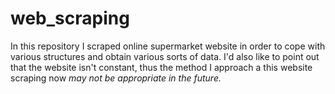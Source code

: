 # web_scraping
In this repository I scraped online supermarket website in order to cope with various structures and obtain various sorts of data. I'd also like to point out that the website isn't constant, thus the method I approach a this website scraping now *may not be appropriate in the future.*
